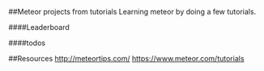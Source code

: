 
##Meteor projects from tutorials
Learning meteor by doing a few tutorials.

####Leaderboard

####todos

##Resources
http://meteortips.com/
https://www.meteor.com/tutorials

